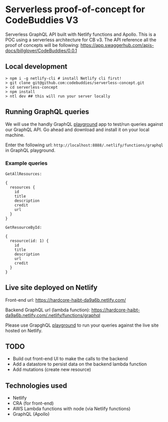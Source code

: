 # Serverless proof-of-concept for CodeBuddies V3

Serverless GraphQL API built with Netlify functions and Apollo. This is a POC using a serverless architecture for CB v3. The API reference all the proof of concepts will be following: https://app.swaggerhub.com/apis-docs/billglover/CodeBuddies/0.0.1

## Local development

```shell
> npm i -g netlify-cli # install Netlify cli first!
> git clone git@github.com:codebuddies/serverless-concept.git
> cd serverless-concept
> npm install
> ntl dev ## this will run your server locally
```

## Running GraphQL queries

We will use the handly GraphQL [playground](https://github.com/prisma/graphql-playground) app to test/run queries against our GraphQL API. Go ahead and download and install it on your local machine.

Enter the following url: `http://localhost:8888/.netlify/functions/graphql` in GraphQL playground.

### Example queries

`GetAllResources:`

```
{
  resources {
    id
    title
    description
    credit
    url
  }
}
```

`GetResourceById:`

```
{
  resource(id: 1) {
    id
    title
    description
    url
    credit
  }
}
```

## Live site deployed on Netlify

Front-end url: https://hardcore-haibt-da9a6b.netlify.com/

Backend GraphQL url (lambda function): https://hardcore-haibt-da9a6b.netlify.com/.netlify/functions/graphql

Please use GrapghQL [playground](https://github.com/prisma/graphql-playground) to run your queries against the live site hosted on Netlify.

## TODO

- Build out front-end UI to make the calls to the backend
- Add a datastore to persist data on the backend lambda function
- Add mutations (create new resource)

## Technologies used

- Netlify
- CRA (for front-end)
- AWS Lambda functions with node (via Netlify functions)
- GraphQL (Apollo)
